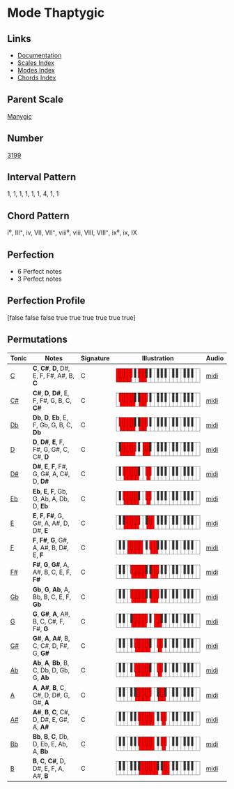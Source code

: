 # Mode Thaptygic

## Links

- [Documentation](index.md)
- [Scales Index](Scales.md)
- [Modes Index](Modes.md)
- [Chords Index](Chords.md)

## Parent Scale

[Manygic](ScaleManygic.md)

## Number

[3199](https://ianring.com/musictheory/scales/3199)

## Interval Pattern

1, 1, 1, 1, 1, 1, 4, 1, 1

## Chord Pattern

i⁰, III⁺, iv, VII, VII⁺, viii⁰, viii, VIII, VIII⁺, ix⁰, ix, IX

## Perfection

- 6 Perfect notes
- 3 Perfect notes

## Perfection Profile

[false false false true true true true true true]

## Permutations

| Tonic | Notes | Signature | Illustration | Audio |
|-------|-------|-----------|--------------|-------|
| [C](ModeCNaturalThaptygic.md) | **C**, **C#**, **D**, D#, E, F, F#, A#, B, **C** | C | ![CNaturalThaptygic](ModeCNaturalThaptygic.png) | [midi](https://github.com/edipermadi/music/blob/main/docs/ModeCNaturalThaptygic.mid?raw=true) |
| [C#](ModeCSharpThaptygic.md) | **C#**, **D**, **D#**, E, F, F#, G, B, C, **C#** | C | ![CSharpThaptygic](ModeCSharpThaptygic.png) | [midi](https://github.com/edipermadi/music/blob/main/docs/ModeCSharpThaptygic.mid?raw=true) |
| [Db](ModeDFlatThaptygic.md) | **Db**, **D**, **Eb**, E, F, Gb, G, B, C, **Db** | C | ![DFlatThaptygic](ModeDFlatThaptygic.png) | [midi](https://github.com/edipermadi/music/blob/main/docs/ModeDFlatThaptygic.mid?raw=true) |
| [D](ModeDNaturalThaptygic.md) | **D**, **D#**, **E**, F, F#, G, G#, C, C#, **D** | C | ![DNaturalThaptygic](ModeDNaturalThaptygic.png) | [midi](https://github.com/edipermadi/music/blob/main/docs/ModeDNaturalThaptygic.mid?raw=true) |
| [D#](ModeDSharpThaptygic.md) | **D#**, **E**, **F**, F#, G, G#, A, C#, D, **D#** | C | ![DSharpThaptygic](ModeDSharpThaptygic.png) | [midi](https://github.com/edipermadi/music/blob/main/docs/ModeDSharpThaptygic.mid?raw=true) |
| [Eb](ModeEFlatThaptygic.md) | **Eb**, **E**, **F**, Gb, G, Ab, A, Db, D, **Eb** | C | ![EFlatThaptygic](ModeEFlatThaptygic.png) | [midi](https://github.com/edipermadi/music/blob/main/docs/ModeEFlatThaptygic.mid?raw=true) |
| [E](ModeENaturalThaptygic.md) | **E**, **F**, **F#**, G, G#, A, A#, D, D#, **E** | C | ![ENaturalThaptygic](ModeENaturalThaptygic.png) | [midi](https://github.com/edipermadi/music/blob/main/docs/ModeENaturalThaptygic.mid?raw=true) |
| [F](ModeFNaturalThaptygic.md) | **F**, **F#**, **G**, G#, A, A#, B, D#, E, **F** | C | ![FNaturalThaptygic](ModeFNaturalThaptygic.png) | [midi](https://github.com/edipermadi/music/blob/main/docs/ModeFNaturalThaptygic.mid?raw=true) |
| [F#](ModeFSharpThaptygic.md) | **F#**, **G**, **G#**, A, A#, B, C, E, F, **F#** | C | ![FSharpThaptygic](ModeFSharpThaptygic.png) | [midi](https://github.com/edipermadi/music/blob/main/docs/ModeFSharpThaptygic.mid?raw=true) |
| [Gb](ModeGFlatThaptygic.md) | **Gb**, **G**, **Ab**, A, Bb, B, C, E, F, **Gb** | C | ![GFlatThaptygic](ModeGFlatThaptygic.png) | [midi](https://github.com/edipermadi/music/blob/main/docs/ModeGFlatThaptygic.mid?raw=true) |
| [G](ModeGNaturalThaptygic.md) | **G**, **G#**, **A**, A#, B, C, C#, F, F#, **G** | C | ![GNaturalThaptygic](ModeGNaturalThaptygic.png) | [midi](https://github.com/edipermadi/music/blob/main/docs/ModeGNaturalThaptygic.mid?raw=true) |
| [G#](ModeGSharpThaptygic.md) | **G#**, **A**, **A#**, B, C, C#, D, F#, G, **G#** | C | ![GSharpThaptygic](ModeGSharpThaptygic.png) | [midi](https://github.com/edipermadi/music/blob/main/docs/ModeGSharpThaptygic.mid?raw=true) |
| [Ab](ModeAFlatThaptygic.md) | **Ab**, **A**, **Bb**, B, C, Db, D, Gb, G, **Ab** | C | ![AFlatThaptygic](ModeAFlatThaptygic.png) | [midi](https://github.com/edipermadi/music/blob/main/docs/ModeAFlatThaptygic.mid?raw=true) |
| [A](ModeANaturalThaptygic.md) | **A**, **A#**, **B**, C, C#, D, D#, G, G#, **A** | C | ![ANaturalThaptygic](ModeANaturalThaptygic.png) | [midi](https://github.com/edipermadi/music/blob/main/docs/ModeANaturalThaptygic.mid?raw=true) |
| [A#](ModeASharpThaptygic.md) | **A#**, **B**, **C**, C#, D, D#, E, G#, A, **A#** | C | ![ASharpThaptygic](ModeASharpThaptygic.png) | [midi](https://github.com/edipermadi/music/blob/main/docs/ModeASharpThaptygic.mid?raw=true) |
| [Bb](ModeBFlatThaptygic.md) | **Bb**, **B**, **C**, Db, D, Eb, E, Ab, A, **Bb** | C | ![BFlatThaptygic](ModeBFlatThaptygic.png) | [midi](https://github.com/edipermadi/music/blob/main/docs/ModeBFlatThaptygic.mid?raw=true) |
| [B](ModeBNaturalThaptygic.md) | **B**, **C**, **C#**, D, D#, E, F, A, A#, **B** | C | ![BNaturalThaptygic](ModeBNaturalThaptygic.png) | [midi](https://github.com/edipermadi/music/blob/main/docs/ModeBNaturalThaptygic.mid?raw=true) |

